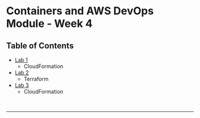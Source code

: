 # Containers and AWS DevOps Module - Week 4


## Table of Contents
<!-- TOC -->
- [Lab 1](lab-1.md)
    - CloudFormation
- [Lab 2](lab-2.md)
    - Terraform
- [Lab 3](lab-3.md)
    - CloudFormation

<br/>

---